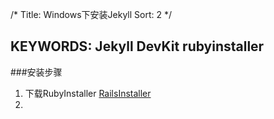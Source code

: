 /*
  Title: Windows下安装Jekyll
  Sort: 2
  */

KEYWORDS: Jekyll DevKit rubyinstaller
----
###安装步骤
1. 下载RubyInstaller
    [RailsInstaller](http://railsinstaller.org/en)
2. 